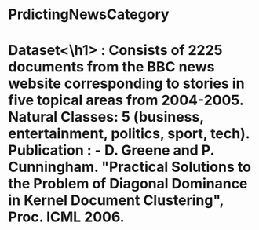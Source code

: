 # PrdictingNewsCategory
<h1>Dataset<\h1> : Consists of 2225 documents from the BBC news website corresponding to stories in five topical areas from 2004-2005.
Natural Classes: 5 (business, entertainment, politics, sport, tech). Publication : - D. Greene and P. Cunningham. "Practical Solutions to the Problem of Diagonal Dominance in Kernel Document      Clustering", Proc. ICML 2006.
